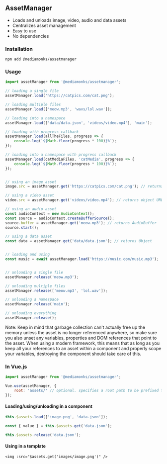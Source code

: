 ## AssetManager

- Loads and unloads image, video, audio and data assets
- Centralizes asset management
- Easy to use
- No dependencies

### Installation
```shell
npm add @mediamonks/assetmanager
```

### Usage
```javascript
import assetManager from '@mediamonks/assetmanager';

// loading a single file
assetManager.load('https://catpics.com/cat.png');

// loading multiple files
assetManager.load(['meow.mp3', 'wavs/lol.wav']);

// loading into a namespace
assetManager.load(['data/data.json', 'videos/video.mp4'], 'main');

// loading with progress callback
assetManager.load(allTheFiles, progress => {
    console.log(`${Math.floor(progress * 100)}%`);
});

// loading into a namespace with progress callback
assetManager.load(catMediaFiles, 'catMedia', progress => {
    console.log(`${Math.floor(progress * 100)}%`);
});


// using an image asset
image.src = assetManager.get('https://catpics.com/cat.png'); // returns HTMLImageElement

// using a video asset
video.src = assetManager.get('videos/video.mp4'); // returns object URL

// using an audio asset
const audioContext = new AudioContext();
const source = audioContext.createBufferSource();
source.buffer = assetManager.get('meow.mp3'); // returns AudioBuffer
source.start();

// using a data asset
const data = assetManager.get('data/data.json'); // returns Object


// loading and using
const music = await assetManager.load('https://music.com/music.mp3');


// unloading a single file
assetManager.release('meow.mp3');

// unloading multiple files
assetManager.release(['meow.mp3', 'lol.wav']);

// unloading a namespace
assetManager.release('main');

// unloading everything
assetManager.release();
```

Note: Keep in mind that garbage collection can't actually free up the memory unless the asset is no longer referenced anywhere, so make sure you also unset any variables, properties and DOM references that point to the asset.
When using a modern framework, this means that as long as you keep all your references to an asset within a component and properly scope your variables, destroying the component should take care of this.


### In Vue.js
```javascript
import assetManager from '@mediamonks/assetmanager';

Vue.use(assetManager, {
	root: 'assets/' // optional. specifies a root path to be prefixed to all relative paths
});
```

#### Loading/using/unloading in a component
```javascript
this.$assets.load(['image.png', 'data.json']);

const { value } = this.$assets.get('data.json');

this.$assets.release('data.json');
```

#### Using in a template
```vue
<img :src="$assets.get('images/image.png')" />
```
